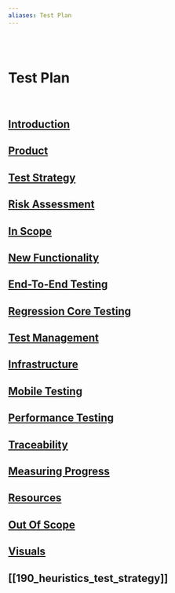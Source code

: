 ```yaml
---
aliases: Test Plan
---
```

<br><br>

# Test Plan
<br>

## [Introduction](010_introduction.md)
 ## [Product](020_product.md)
## [Test Strategy](030_test_strategy.md)
## [Risk Assessment](040_risk_assessment.md)
## [In Scope](050_in_scope.md)
## [New Functionality](060_new_functionality.md)
## [End-To-End Testing](070_feature_list.md)
## [Regression Core Testing](080_regression-core-testing.md)
## [Test Management](090_test_management.md)
## [Infrastructure](100_infrastructure.md)
## [Mobile Testing](110_mobile_testing.md) 
## [Performance Testing](120_performance_testing.md) 
## [Traceability](130_traceability.md) 
## [Measuring Progress](140_measuring_progress_reporting.md) 
## [Resources](150_resources.md) 
## [Out Of Scope](160_out_scope.md) 
## [Visuals](170_visuals.md) 
## [[190_heuristics_test_strategy]]
